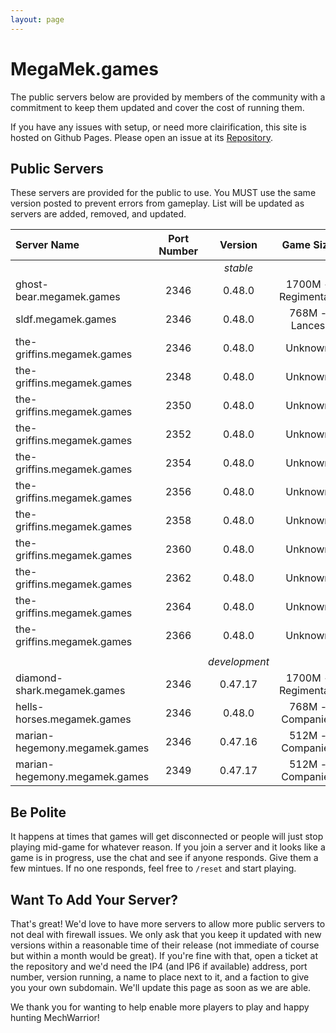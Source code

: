 ```yaml
---
layout: page
---
```

# MegaMek.games

The public servers below are provided by members of the community with a
commitment to keep them updated and cover the cost of running them.

If you have any issues with setup, or need more clairification, this site is
hosted on Github Pages. Please open an issue at its [Repository](https://github.com/rjhancock/megamek-games).

## Public Servers

These servers are provided for the public to use. You MUST use the same version
posted to prevent errors from gameplay. List will be updated as servers are
added, removed, and updated.

|Server Name|Port Number|Version|Game Size|Provided By|
|:------|:-----:|:--------:|:--:|-------:|
|||*stable*||
|ghost-bear.megamek.games|2346|0.48.0|1700M - Regimental?|TapEnvy.us, LLC|
|sldf.megamek.games|2346|0.48.0|768M - Lances|Hammer|
|the-griffins.megamek.games|2346|0.48.0|Unknown|Hutti (LynxX-IT)|
|the-griffins.megamek.games|2348|0.48.0|Unknown|Hutti (LynxX-IT)|
|the-griffins.megamek.games|2350|0.48.0|Unknown|Hutti (LynxX-IT)|
|the-griffins.megamek.games|2352|0.48.0|Unknown|Hutti (LynxX-IT)|
|the-griffins.megamek.games|2354|0.48.0|Unknown|Hutti (LynxX-IT)|
|the-griffins.megamek.games|2356|0.48.0|Unknown|Hutti (LynxX-IT)|
|the-griffins.megamek.games|2358|0.48.0|Unknown|Hutti (LynxX-IT)|
|the-griffins.megamek.games|2360|0.48.0|Unknown|Hutti (LynxX-IT)|
|the-griffins.megamek.games|2362|0.48.0|Unknown|Hutti (LynxX-IT)|
|the-griffins.megamek.games|2364|0.48.0|Unknown|Hutti (LynxX-IT)|
|the-griffins.megamek.games|2366|0.48.0|Unknown|Hutti (LynxX-IT)|
||||||
|||*development*||
|diamond-shark.megamek.games|2346|0.47.17|1700M - Regimental?|TapEnvy.us, LLC|
|hells-horses.megamek.games|2346|0.48.0|768M - Companies|Hammer|
|marian-hegemony.megamek.games|2346|0.47.16|512M - Companies|Spamtastic|
|marian-hegemony.megamek.games|2349|0.47.17|512M - Companies|Spamtastic|

## Be Polite

It happens at times that games will get disconnected or people will just stop playing mid-game for whatever reason. If you join a server and it looks like a game is in progress, use the chat and see if anyone responds. Give them a few mintues. If no one responds, feel free to `/reset` and start playing.

## Want To Add Your Server?

That's great! We'd love to have more servers to allow more public servers to not deal with firewall issues. We only ask that you keep it updated with new versions within a reasonable time of their release (not immediate of course but within a month would be great). If you're fine with that, open a ticket at the repository and we'd need the IP4 (and IP6 if available) address, port number, version running, a name to place next to it, and a faction to give you your own subdomain. We'll update this page as soon as we are able.

We thank you for wanting to help enable more players to play and happy hunting MechWarrior!
